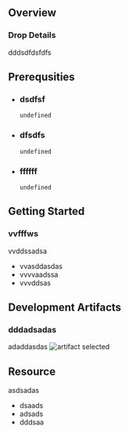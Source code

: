 
## Overview



### Drop Details
dddsdfdsfdfs

## Prerequsities

- ### dsdfsf
  ```shell
  undefined
  ```
      
- ### dfsdfs
  ```shell
  undefined
  ```
      
- ### ffffff
  ```shell
  undefined
  ```
      

## Getting Started
### vvfffws
vvddssadsa
- vvasddasdas
- vvvvaadssa
- vvvddsas

## Development Artifacts
### dddadsadas
adaddasdas
![artifact selected](./img/undefined)

## Resource
asdsadas
- dsaads
- adsads
- dddsaa


    